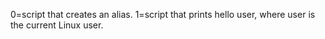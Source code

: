 0=script that creates an alias.
1=script that prints hello user, where user is the current Linux user.
